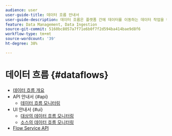```yaml
---
audience: user
user-guide-title: 데이터 흐름 안내서
user-guide-description: 데이터 흐름은 플랫폼 간에 데이터를 이동하는 데이터 작업을 나타냅니다.
feature: Data Management, Data Ingestion
source-git-commit: 5160bc8057a7f71e6b0f7f2d594ba414bae9d8f6
workflow-type: tm+mt
source-wordcount: '39'
ht-degree: 38%

---
```



# 데이터 흐름 {#dataflows}

- [데이터 흐름 개요](./home.md)
- API 안내서 {#api}
   - [데이터 흐름 모니터링](./api/monitor.md)
- UI 안내서 {#ui}
   - [대상의 데이터 흐름 모니터링](./ui/monitor-destinations.md)
   - [소스의 데이터 흐름 모니터링](./ui/monitor-sources.md)
- [Flow Service API](https://www.adobe.io/experience-platform-apis/references/flow-service/)